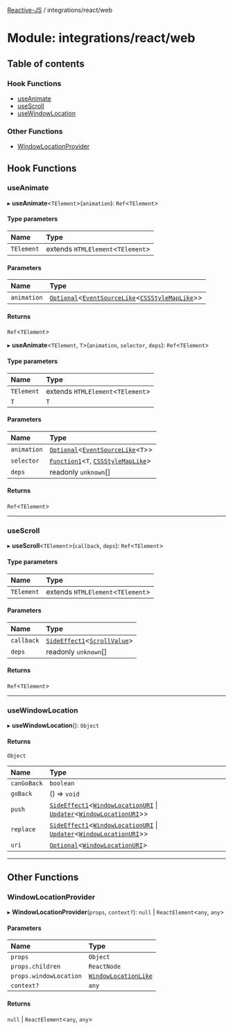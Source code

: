 [Reactive-JS](../README.md) / integrations/react/web

# Module: integrations/react/web

## Table of contents

### Hook Functions

- [useAnimate](integrations_react_web.md#useanimate)
- [useScroll](integrations_react_web.md#usescroll)
- [useWindowLocation](integrations_react_web.md#usewindowlocation)

### Other Functions

- [WindowLocationProvider](integrations_react_web.md#windowlocationprovider)

## Hook Functions

### useAnimate

▸ **useAnimate**<`TElement`\>(`animation`): `Ref`<`TElement`\>

#### Type parameters

| Name | Type |
| :------ | :------ |
| `TElement` | extends `HTMLElement`<`TElement`\> |

#### Parameters

| Name | Type |
| :------ | :------ |
| `animation` | [`Optional`](functions.md#optional)<[`EventSourceLike`](../interfaces/util.EventSourceLike.md)<[`CSSStyleMapLike`](../interfaces/integrations_web.CSSStyleMapLike.md)\>\> |

#### Returns

`Ref`<`TElement`\>

▸ **useAnimate**<`TElement`, `T`\>(`animation`, `selector`, `deps`): `Ref`<`TElement`\>

#### Type parameters

| Name | Type |
| :------ | :------ |
| `TElement` | extends `HTMLElement`<`TElement`\> |
| `T` | `T` |

#### Parameters

| Name | Type |
| :------ | :------ |
| `animation` | [`Optional`](functions.md#optional)<[`EventSourceLike`](../interfaces/util.EventSourceLike.md)<`T`\>\> |
| `selector` | [`Function1`](functions.md#function1)<`T`, [`CSSStyleMapLike`](../interfaces/integrations_web.CSSStyleMapLike.md)\> |
| `deps` | readonly `unknown`[] |

#### Returns

`Ref`<`TElement`\>

___

### useScroll

▸ **useScroll**<`TElement`\>(`callback`, `deps`): `Ref`<`TElement`\>

#### Type parameters

| Name | Type |
| :------ | :------ |
| `TElement` | extends `HTMLElement`<`TElement`\> |

#### Parameters

| Name | Type |
| :------ | :------ |
| `callback` | [`SideEffect1`](functions.md#sideeffect1)<[`ScrollValue`](../interfaces/integrations_web.ScrollValue.md)\> |
| `deps` | readonly `unknown`[] |

#### Returns

`Ref`<`TElement`\>

___

### useWindowLocation

▸ **useWindowLocation**(): `Object`

#### Returns

`Object`

| Name | Type |
| :------ | :------ |
| `canGoBack` | `boolean` |
| `goBack` | () => `void` |
| `push` | [`SideEffect1`](functions.md#sideeffect1)<[`WindowLocationURI`](../interfaces/integrations_web.WindowLocationURI.md) \| [`Updater`](functions.md#updater)<[`WindowLocationURI`](../interfaces/integrations_web.WindowLocationURI.md)\>\> |
| `replace` | [`SideEffect1`](functions.md#sideeffect1)<[`WindowLocationURI`](../interfaces/integrations_web.WindowLocationURI.md) \| [`Updater`](functions.md#updater)<[`WindowLocationURI`](../interfaces/integrations_web.WindowLocationURI.md)\>\> |
| `uri` | [`Optional`](functions.md#optional)<[`WindowLocationURI`](../interfaces/integrations_web.WindowLocationURI.md)\> |

___

## Other Functions

### WindowLocationProvider

▸ **WindowLocationProvider**(`props`, `context?`): ``null`` \| `ReactElement`<`any`, `any`\>

#### Parameters

| Name | Type |
| :------ | :------ |
| `props` | `Object` |
| `props.children` | `ReactNode` |
| `props.windowLocation` | [`WindowLocationLike`](../interfaces/integrations_web.WindowLocationLike.md) |
| `context?` | `any` |

#### Returns

``null`` \| `ReactElement`<`any`, `any`\>
